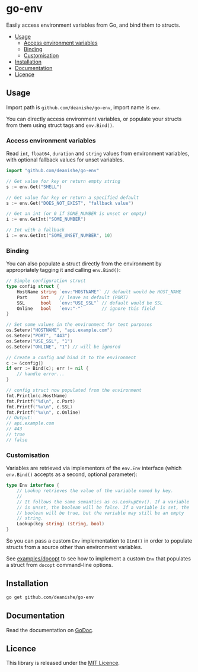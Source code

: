 
go-env
======

Easily access environment variables from Go, and bind them to structs.


<!-- vim-markdown-toc GFM -->

* [Usage](#usage)
    * [Access environment variables](#access-environment-variables)
    * [Binding](#binding)
    * [Customisation](#customisation)
* [Installation](#installation)
* [Documentation](#documentation)
* [Licence](#licence)

<!-- vim-markdown-toc -->

Usage
-----

Import path is `github.com/deanishe/go-env`, import name is `env`.

You can directly access environment variables, or populate your structs from them using struct tags and `env.Bind()`.


### Access environment variables

Read `int`, `float64`, `duration` and `string` values from environment variables, with optional fallback values for unset variables.

```go
import "github.com/deanishe/go-env"

// Get value for key or return empty string
s := env.Get("SHELL")

// Get value for key or return a specified default
s := env.Get("DOES_NOT_EXIST", "fallback value")

// Get an int (or 0 if SOME_NUMBER is unset or empty)
i := env.GetInt("SOME_NUMBER")

// Int with a fallback
i := env.GetInt("SOME_UNSET_NUMBER", 10)
```


### Binding

You can also populate a struct directly from the environment by appropriately tagging it and calling `env.Bind()`:

```go
// Simple configuration struct
type config struct {
    HostName string `env:"HOSTNAME"` // default would be HOST_NAME
    Port     int    // leave as default (PORT)
    SSL      bool   `env:"USE_SSL"` // default would be SSL
    Online   bool   `env:"-"`       // ignore this field
}

// Set some values in the environment for test purposes
os.Setenv("HOSTNAME", "api.example.com")
os.Setenv("PORT", "443")
os.Setenv("USE_SSL", "1")
os.Setenv("ONLINE", "1") // will be ignored

// Create a config and bind it to the environment
c := &config{}
if err := Bind(c); err != nil {
    // handle error...
}

// config struct now populated from the environment
fmt.Println(c.HostName)
fmt.Printf("%d\n", c.Port)
fmt.Printf("%v\n", c.SSL)
fmt.Printf("%v\n", c.Online)
// Output:
// api.example.com
// 443
// true
// false
```


### Customisation ###

Variables are retrieved via implementors of the `env.Env` interface (which `env.Bind()` accepts as a second, optional parameter):

```go
type Env interface {
	// Lookup retrieves the value of the variable named by key.
	//
	// It follows the same semantics as os.LookupEnv(). If a variable
	// is unset, the boolean will be false. If a variable is set, the
	// boolean will be true, but the variable may still be an empty
	// string.
	Lookup(key string) (string, bool)
}
```

So you can pass a custom `Env` implementation to `Bind()` in order to populate structs from a source other than environment variables.

See [examples/docopt][docopt] to see how to implement a custom `Env` that populates a struct from `docopt` command-line options.


Installation
------------

```bash
go get github.com/deanishe/go-env
```


Documentation
-------------

Read the documentation on [GoDoc][godoc].


Licence
-------

This library is released under the [MIT Licence][mit].

[mit]: ./LICENCE.txt
[docopt]: ./examples/docopt/docopt_example.go
[godoc]: https://godoc.org/github.com/deanishe/go-env


